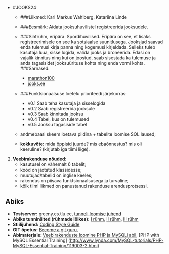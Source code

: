 
 * #JOOKS24
	
    * ###Liikmed:
	Karl Markus Wahlberg, Katariina Linde
	
    * ###Eesmärk: 
	Aidata jooksuhuvilistel registreerida jooksudele. 
	
    * ###Sihtrühm, eripära:
	Spordihuvilised. Eripära on see, et lisaks registreerimisele on see ka sotsiaalse suunitlusega. Jooksjad saavad enda tulemusi kirja panna ning kogemusi kirjeldada.
	Selleks tuleb kasutaja luua, sisse logida, valida jooks ja broneerida.
	Edasi on vajalik kinnitus ning kui on joostud, saab sisestada ka tulemuse ja anda tagasisidet jooksuürituse kohta ning enda vormi kohta.
	###Sarnased: 
		* <a href="http://www.marathon100.com">marathon100</a>
		* <a href="www.jooks.ee">jooks.ee</a>
	
    * ###Funktsionaalsuse loetelu prioriteedi järjekorras:
        * v0.1 Saab teha kasutaja ja sisselogida
        * v0.2 Saab registreerida jooksule
        * v0.3 Saab kinnitada jooksu
		* v0.4 Tabel, kus on tulemused
		* v0.5 Jooksu tagasiside tabel
		
    * andmebaasi skeem loetava pildina + tabelite loomise SQL laused;
    * **kokkuvõte:** mida õppisid juurde? mis ebaõnnestus? mis oli keeruline? (kirjutab iga tiimi liige).

2. **Veebirakenduse nõuded:**
    * kasutusel on vähemalt 6 tabelit;
    * kood on jaotatud klassidesse;
    * muutujad/tabelid on inglise keeles;
    * rakendus on piisava funktsionaalsusega ja turvaline;
    * kõik tiimi liikmed on panustanud rakenduse arendusprotsessi.

## Abiks
* **Testserver:** greeny.cs.tlu.ee, [tunneli loomise juhend](http://minitorn.tlu.ee/~jaagup/kool/java/kursused/09/veebipr/naited/greenytunnel/greenytunnel.pdf)
* **Abiks tunninäited (rühmade lõikes):** [I rühm](https://github.com/veebiprogrammeerimine-2015s?utf8=%E2%9C%93&query=-I-ruhm), [II rühm](https://github.com/veebiprogrammeerimine-2015s?utf8=%E2%9C%93&query=-II-ruhm), [III rühm](https://github.com/veebiprogrammeerimine-2015s?utf8=%E2%9C%93&query=-III-ruhm)
* **Stiilijuhend:** [Coding Style Guide](http://www.php-fig.org/psr/psr-2/)
* **GIT õpetus:** [Become a git guru.](https://www.atlassian.com/git/tutorials/)
* **Abimaterjale:** [Veebirakenduste loomine PHP ja MySQLi abil](http://minitorn.tlu.ee/~jaagup/kool/java/loeng/veebipr/veebipr1.pdf), [PHP with MySQL Essential Training] (http://www.lynda.com/MySQL-tutorials/PHP-MySQL-Essential-Training/119003-2.html)
